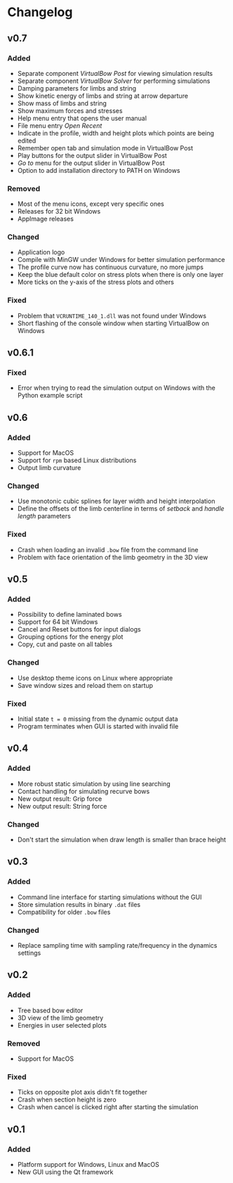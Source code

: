 # Changelog

## v0.7

### Added
* Separate component *VirtualBow Post* for viewing simulation results
* Separate component *VirtualBow Solver* for performing simulations
* Damping parameters for limbs and string
* Show kinetic energy of limbs and string at arrow departure
* Show mass of limbs and string
* Show maximum forces and stresses
* Help menu entry that opens the user manual
* File menu entry *Open Recent*
* Indicate in the profile, width and height plots which points are being edited
* Remember open tab and simulation mode in VirtualBow Post
* Play buttons for the output slider in VirtualBow Post
* *Go to* menu for the output slider in VirtualBow Post
* Option to add installation directory to PATH on Windows

### Removed
* Most of the menu icons, except very specific ones
* Releases for 32 bit Windows
* AppImage releases

### Changed
* Application logo
* Compile with MinGW under Windows for better simulation performance
* The profile curve now has continuous curvature, no more jumps
* Keep the blue default color on stress plots when there is only one layer
* More ticks on the y-axis of the stress plots and others

### Fixed
* Problem that `VCRUNTIME_140_1.dll` was not found under Windows
* Short flashing of the console window when starting VirtualBow on Windows

## v0.6.1

### Fixed
* Error when trying to read the simulation output on Windows with the Python example script

## v0.6

### Added
* Support for MacOS
* Support for `rpm` based Linux distributions
* Output limb curvature

### Changed
* Use monotonic cubic splines for layer width and height interpolation
* Define the offsets of the limb centerline in terms of *setback* and *handle length* parameters

### Fixed
* Crash when loading an invalid `.bow` file from the command line
* Problem with face orientation of the limb geometry in the 3D view

## v0.5

### Added
* Possibility to define laminated bows
* Support for 64 bit Windows
* Cancel and Reset buttons for input dialogs
* Grouping options for the energy plot
* Copy, cut and paste on all tables

### Changed
* Use desktop theme icons on Linux where appropriate
* Save window sizes and reload them on startup

### Fixed
* Initial state `t = 0` missing from the dynamic output data
* Program terminates when GUI is started with invalid file

## v0.4

### Added
* More robust static simulation by using line searching
* Contact handling for simulating recurve bows
* New output result: Grip force
* New output result: String force

### Changed
* Don't start the simulation when draw length is smaller than brace height

## v0.3

### Added
* Command line interface for starting simulations without the GUI
* Store simulation results in binary `.dat` files
* Compatibility for older `.bow` files

### Changed
* Replace sampling time with sampling rate/frequency in the dynamics settings

## v0.2

### Added
* Tree based bow editor
* 3D view of the limb geometry
* Energies in user selected plots

### Removed
* Support for MacOS

### Fixed
* Ticks on opposite plot axis didn't fit together
* Crash when section height is zero
* Crash when cancel is clicked right after starting the simulation

## v0.1

### Added
* Platform support for Windows, Linux and MacOS
* New GUI using the Qt framework
